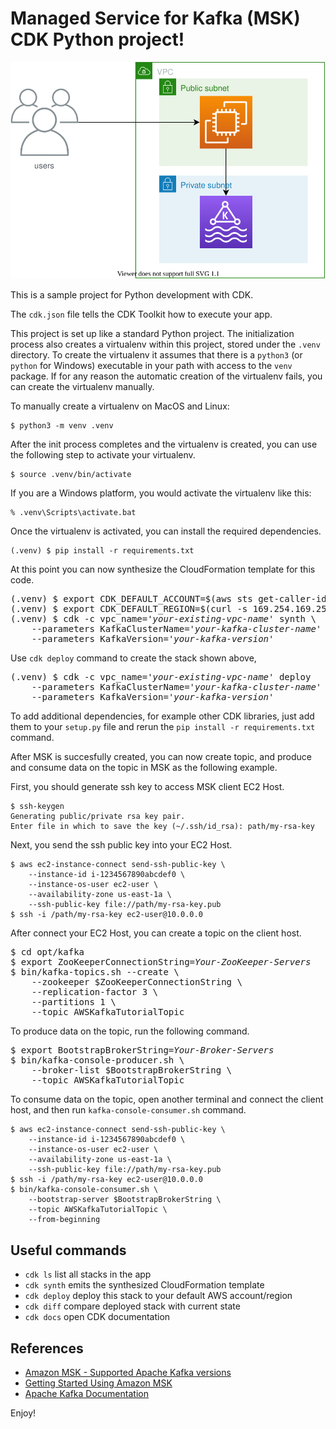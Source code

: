 
# Managed Service for Kafka (MSK) CDK Python project!

![msk-arch](./msk-arch.svg)

This is a sample project for Python development with CDK.

The `cdk.json` file tells the CDK Toolkit how to execute your app.

This project is set up like a standard Python project.  The initialization
process also creates a virtualenv within this project, stored under the `.venv`
directory.  To create the virtualenv it assumes that there is a `python3`
(or `python` for Windows) executable in your path with access to the `venv`
package. If for any reason the automatic creation of the virtualenv fails,
you can create the virtualenv manually.

To manually create a virtualenv on MacOS and Linux:

```
$ python3 -m venv .venv
```

After the init process completes and the virtualenv is created, you can use the following
step to activate your virtualenv.

```
$ source .venv/bin/activate
```

If you are a Windows platform, you would activate the virtualenv like this:

```
% .venv\Scripts\activate.bat
```

Once the virtualenv is activated, you can install the required dependencies.

```
(.venv) $ pip install -r requirements.txt
```

At this point you can now synthesize the CloudFormation template for this code.

<pre>
(.venv) $ export CDK_DEFAULT_ACCOUNT=$(aws sts get-caller-identity --query Account --output text)
(.venv) $ export CDK_DEFAULT_REGION=$(curl -s 169.254.169.254/latest/dynamic/instance-identity/document | jq -r .region)
(.venv) $ cdk -c vpc_name=<i>'your-existing-vpc-name'</i> synth \
    --parameters KafkaClusterName=<i>'your-kafka-cluster-name'</i> \
    --parameters KafkaVersion=<i>'your-kafka-version'</i>
</pre>

Use `cdk deploy` command to create the stack shown above,

<pre>
(.venv) $ cdk -c vpc_name=<i>'your-existing-vpc-name'</i> deploy
    --parameters KafkaClusterName=<i>'your-kafka-cluster-name'</i> \
    --parameters KafkaVersion=<i>'your-kafka-version'</i>
</pre>

To add additional dependencies, for example other CDK libraries, just add
them to your `setup.py` file and rerun the `pip install -r requirements.txt`
command.

After MSK is succesfully created, you can now create topic, and produce and consume data on the topic in MSK as the following example.

First, you should generate ssh key to access MSK client EC2 Host.
```
$ ssh-keygen
Generating public/private rsa key pair.
Enter file in which to save the key (~/.ssh/id_rsa): path/my-rsa-key
```

Next, you send the ssh public key into your EC2 Host.

```
$ aws ec2-instance-connect send-ssh-public-key \
    --instance-id i-1234567890abcdef0 \
    --instance-os-user ec2-user \
    --availability-zone us-east-1a \
    --ssh-public-key file://path/my-rsa-key.pub
$ ssh -i /path/my-rsa-key ec2-user@10.0.0.0
```

After connect your EC2 Host, you can create a topic on the client host.

<pre>
$ cd opt/kafka
$ export ZooKeeperConnectionString=<i>Your-ZooKeeper-Servers</i>
$ bin/kafka-topics.sh --create \
    --zookeeper $ZooKeeperConnectionString \
    --replication-factor 3 \
    --partitions 1 \
    --topic AWSKafkaTutorialTopic
</pre>

To produce data on the topic, run the following command.

<pre>
$ export BootstrapBrokerString=<i>Your-Broker-Servers</i>
$ bin/kafka-console-producer.sh \
    --broker-list $BootstrapBrokerString \
    --topic AWSKafkaTutorialTopic
</pre>

To consume data on the topic, open another terminal and connect the client host, and then run `kafka-console-consumer.sh` command.

```
$ aws ec2-instance-connect send-ssh-public-key \
    --instance-id i-1234567890abcdef0 \
    --instance-os-user ec2-user \
    --availability-zone us-east-1a \
    --ssh-public-key file://path/my-rsa-key.pub
$ ssh -i /path/my-rsa-key ec2-user@10.0.0.0
$ bin/kafka-console-consumer.sh \
    --bootstrap-server $BootstrapBrokerString \
    --topic AWSKafkaTutorialTopic \
    --from-beginning
```

## Useful commands

 * `cdk ls`          list all stacks in the app
 * `cdk synth`       emits the synthesized CloudFormation template
 * `cdk deploy`      deploy this stack to your default AWS account/region
 * `cdk diff`        compare deployed stack with current state
 * `cdk docs`        open CDK documentation


## References

 * [Amazon MSK - Supported Apache Kafka versions](https://docs.aws.amazon.com/msk/latest/developerguide/supported-kafka-versions.html)
 * [Getting Started Using Amazon MSK](https://docs.aws.amazon.com/msk/latest/developerguide/getting-started.html)
 * [Apache Kafka Documentation](https://kafka.apache.org/documentation/)

Enjoy!
